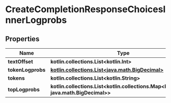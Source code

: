 
# CreateCompletionResponseChoicesInnerLogprobs

## Properties
| Name | Type | Description | Notes |
| ------------ | ------------- | ------------- | ------------- |
| **textOffset** | **kotlin.collections.List&lt;kotlin.Int&gt;** |  |  [optional] |
| **tokenLogprobs** | [**kotlin.collections.List&lt;java.math.BigDecimal&gt;**](java.math.BigDecimal.md) |  |  [optional] |
| **tokens** | **kotlin.collections.List&lt;kotlin.String&gt;** |  |  [optional] |
| **topLogprobs** | **kotlin.collections.List&lt;kotlin.collections.Map&lt;kotlin.String, java.math.BigDecimal&gt;&gt;** |  |  [optional] |



